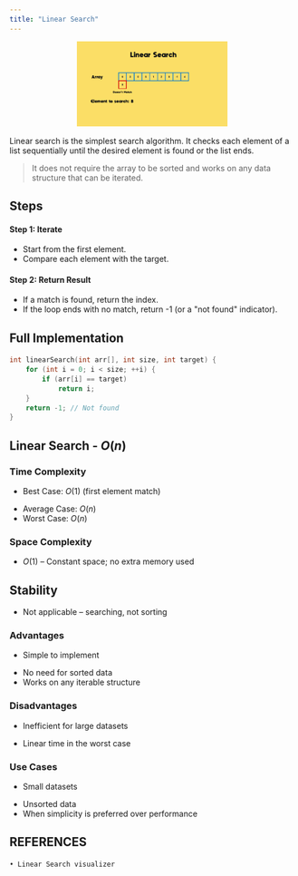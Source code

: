 ```yaml
---
title: "Linear Search"
---
```


<div style="text-align: center;">
  <img src="/images/cpp/02-Algorithms/linear-search.gif" height="150">
</div>

Linear search is the simplest search algorithm. It checks each element of a list sequentially until the desired element is found or the list ends.

> It does not require the array to be sorted and works on any data structure that can be iterated.

## Steps

#### Step 1: Iterate

- Start from the first element.
- Compare each element with the target.

#### Step 2: Return Result

- If a match is found, return the index.
- If the loop ends with no match, return -1 (or a "not found" indicator).

## Full Implementation

```c++
int linearSearch(int arr[], int size, int target) {
    for (int i = 0; i < size; ++i) {
        if (arr[i] == target)
            return i;
    }
    return -1; // Not found
}
```

## Linear Search - $O(n)$

### Time Complexity

* Best Case: $O(1)$ (first element match)
- Average Case: $O(n)$
- Worst Case: $O(n)$

### Space Complexity

* $O(1)$ – Constant space; no extra memory used

## Stability

- Not applicable – searching, not sorting

### Advantages

* Simple to implement
- No need for sorted data
- Works on any iterable structure

### Disadvantages

* Inefficient for large datasets
- Linear time in the worst case

### Use Cases

* Small datasets
- Unsorted data
- When simplicity is preferred over performance

## REFERENCES

	• Linear Search visualizer
